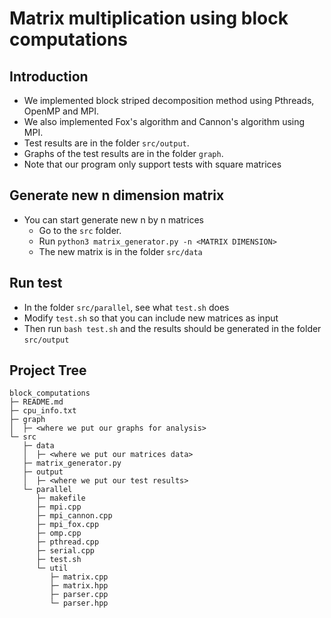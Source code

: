 # Matrix multiplication using block computations

## Introduction

- We implemented block striped decomposition method using Pthreads, OpenMP and MPI.
- We also implemented Fox's algorithm and Cannon's algorithm using MPI.
- Test results are in the folder `src/output`.
- Graphs of the test results are in the folder `graph`.
- Note that our program only support tests with square matrices

## Generate new n dimension matrix

- You can start generate new n by n matrices
  - Go to the `src` folder.
  - Run `python3 matrix_generator.py -n <MATRIX DIMENSION>`
  - The new matrix is in the folder `src/data`

## Run test

- In the folder `src/parallel`, see what `test.sh` does
- Modify `test.sh` so that you can include new matrices as input
- Then run `bash test.sh` and the results should be generated in the folder `src/output`

## Project Tree

```
block_computations
├─ README.md
├─ cpu_info.txt
├─ graph
│  ├─ <where we put our graphs for analysis>
└─ src
   ├─ data
   │  ├─ <where we put our matrices data>
   ├─ matrix_generator.py
   ├─ output
   │  ├─ <where we put our test results>
   └─ parallel
      ├─ makefile
      ├─ mpi.cpp
      ├─ mpi_cannon.cpp
      ├─ mpi_fox.cpp
      ├─ omp.cpp
      ├─ pthread.cpp
      ├─ serial.cpp
      ├─ test.sh
      └─ util
         ├─ matrix.cpp
         ├─ matrix.hpp
         ├─ parser.cpp
         └─ parser.hpp

```
